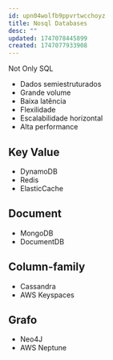 ```yaml
---
id: upn04wolfb9ppvrtwcchoyz
title: Nosql Databases
desc: ""
updated: 1747078445899
created: 1747077933908
---
```


Not Only SQL

- Dados semiestruturados
- Grande volume
- Baixa latência
- Flexilidade
- Escalabilidade horizontal
- Alta performance

## Key Value

- DynamoDB
- Redis
- ElasticCache

## Document

- MongoDB
- DocumentDB

## Column-family

- Cassandra
- AWS Keyspaces

## Grafo

- Neo4J
- AWS Neptune
